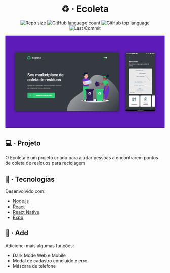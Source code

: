 <h1 align="center">♻️ &middot; Ecoleta</h1>

<p align="center">
  <img alt="Repo size" src="https://img.shields.io/github/repo-size/dan-liberato/Ecoleta-nlw-01.svg" />
  <img alt="GitHub language count" src="https://img.shields.io/github/languages/count/dan-liberato/Ecoleta-nlw-01.svg">
  <img alt="GitHub top language" src="https://img.shields.io/github/languages/top/dan-liberato/Ecoleta-nlw-01.svg">
  <img src="https://img.shields.io/github/last-commit/dan-liberato/Ecoleta-nlw-01" alt="Last Commit"/>
</p>

![Screenshot](Ecoleta.png)

## :computer: &middot; Projeto
<p>O Ecoleta é um projeto criado para ajudar pessoas a encontrarem pontos de coleta de resíduos para reciclagem</p>

## :rocket: &middot; Tecnologias
Desenvolvido com:

-  [Node.js](https://nodejs.org/en/)
-  [React](https://reactjs.org/)
-  [React Native](https://reactnative.dev/)
-  [Expo](https://expo.io/)


## :pencil: &middot; Add
Adicionei mais algumas funções:

- Dark Mode Web e Mobile
- Modal de cadastro concluído e erro
- Máscara de telefone
